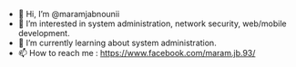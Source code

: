 - 👋 Hi, I’m @maramjabnounii
- 👀 I’m interested in system administration, network security, web/mobile development.
- 🌱 I’m currently learning about system administration.
- 📫 How to reach me : https://www.facebook.com/maram.jb.93/

<!---
maramjabnounii/maramjabnounii is a ✨ special ✨ repository because its `README.md` (this file) appears on your GitHub profile.
You can click the Preview link to take a look at your changes.
--->
